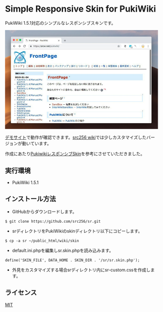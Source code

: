 Simple Responsive Skin for PukiWiki
===================================

PukiWiki 1.5.1対応のシンプルなレスポンシブスキンです。


![sr](sr.jpg)


[デモサイト](https://srcw.net/pukiwiki/)で動作が確認できます。[src256 wiki](https://srcw.net/wiki)では少しカスタマイズしたバージョンが動いています。

作成にあたり[PukiwikiレスポンシブSkin](http://reddog.s35.xrea.com/wiki/Pukiwiki%E3%83%AC%E3%82%B9%E3%83%9D%E3%83%B3%E3%82%B7%E3%83%96Skin.html)を参考にさせていただきました。

## 実行環境

- PukiWiki 1.5.1

## インストール方法

- GitHubからダウンロードします。
```
$ git clone https://github.com/src256/sr.git
```
- srディレクトリをPukiWikiのskinディレクトリ以下にコピーします。
```
$ cp -a sr ~/public_html/wiki/skin
```
- default.ini.phpを編集しsr.skin.phpを読み込みます。
```
define('SKIN_FILE', DATA_HOME . SKIN_DIR . '/sr/sr.skin.php');
```
- 外見をカスタマイズする場合srディレクトリ内にsr-custom.cssを作成します。


## ライセンス

[MIT](https://github.com/tcnksm/tool/blob/master/LICENCE)

